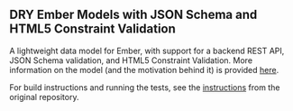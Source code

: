## DRY Ember Models with JSON Schema and HTML5 Constraint Validation

A lightweight data model for Ember, with support for a backend REST API, JSON Schema validation, and HTML5 Constraint Validation.
More information on the model (and the motivation behind it) is provided [here](http://www.empiricalresults.ca/blog/2013/05/23/dry-ember-models-with-json-schema-and-html5-constraint-validation/).

For build instructions and running the tests, see the [instructions](https://github.com/trek/ember-todos-with-build-tools-tests-and-other-modern-conveniences#playing-with-this-application) from the original repository. 

